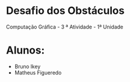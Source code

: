 # Desafio dos Obstáculos
Computação Gráfica - 3 ª Atividade - 1ª Unidade

# Alunos:
  - Bruno Ikey
  - Matheus Figueredo
